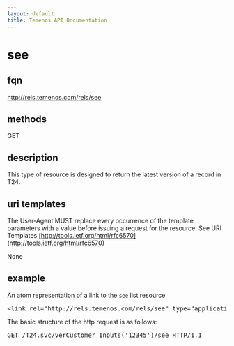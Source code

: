 ```yaml
---
layout: default
title: Temenos API Documentation
---
```

# see

## fqn
http://rels.temenos.com/rels/see

## methods
GET

## description
This type of resource is designed to return the latest version of a record in T24.


## uri templates
The User-Agent MUST replace every occurrence of the template parameters with a value before issuing a request for the resource.  See URI Templates [http://tools.ietf.org/html/rfc6570](http://tools.ietf.org/html/rfc6570)

None


## example
An atom representation of a link to the `see` list resource
<pre>
&lt;link rel="http://rels.temenos.com/rels/see" type="application/atom+xml;type=entry" title="See Customer" href="verCustomer_Inputs('12345')/see"/&gt;
</pre>

The basic structure of the http request is as follows:
<pre>
GET /T24.svc/verCustomer_Inputs('12345')/see HTTP/1.1
</pre>